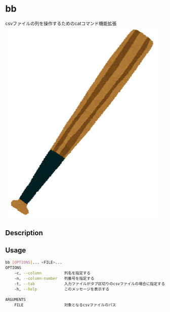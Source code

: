 # bb
csvファイルの列を操作するためのcatコマンド機能拡張
![baseball_logo](sport_baseball_bat.png)

## Description


## Usage

```sh
bb [OPTIONS]... <FILE>...
OPTIONS
    -c, --column          列名を指定する
    -n, --column-number   列番号を指定する
    -t, --tab             入力ファイルがタブ区切りのcsvファイルの場合に指定する
    -h, --help            このメッセージを表示する

ARGUMENTS
    FILE                  対象となるcsvファイルのパス
    
```
